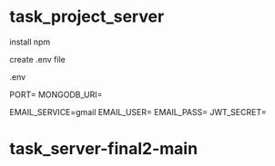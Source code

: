# task_project_server

 install npm 


 create .env file 

 .env 

PORT=
MONGODB_URI= 

EMAIL_SERVICE=gmail
EMAIL_USER=
EMAIL_PASS=
JWT_SECRET= 


# task_server-final2-main
